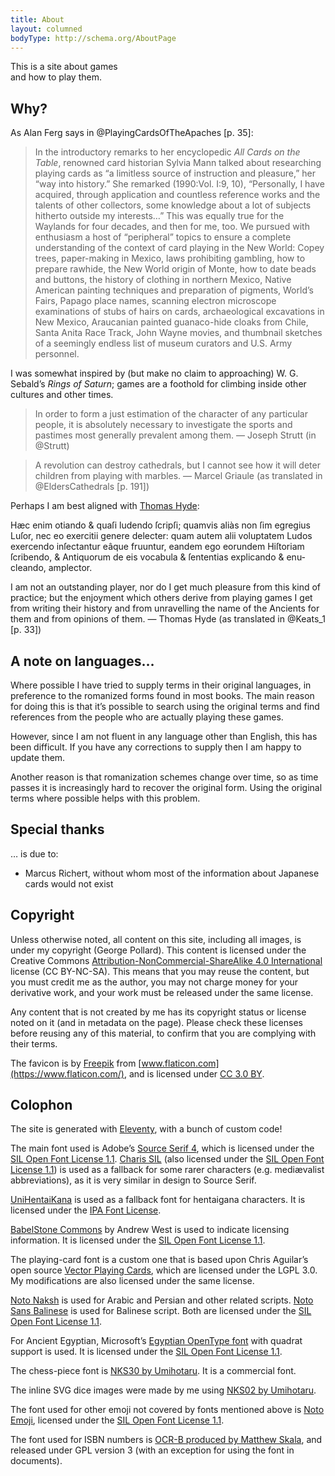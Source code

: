 ```yaml
---
title: About
layout: columned
bodyType: http://schema.org/AboutPage
---
```


<article>

<p className="lead text-center">This is a site about games<br />and how to play them.</p>

## Why?
As Alan Ferg says in @PlayingCardsOfTheApaches [p. 35]:

> In the introductory remarks to her encyclopedic <em>All Cards on the
> Table</em>, renowned card historian Sylvia Mann talked about researching
> playing cards as “a limitless source of instruction and pleasure,” her “way
> into history.” She remarked (1990:Vol. I:9, 10), “Personally, I have acquired,
> through application and countless reference works and the talents of other
> collectors, some knowledge about a lot of subjects hitherto outside my
> interests…” This was equally true for the Waylands for four decades, and then
> for me, too. We pursued with enthusiasm a host of “peripheral” topics to
> ensure a complete understanding of the context of card playing in the New
> World: Copey trees, paper-making in Mexico, laws prohibiting gambling, how to
> prepare rawhide, the New World origin of Monte, how to date beads and buttons,
> the history of clothing in northern Mexico, Native American painting
> techniques and preparation of pigments, World’s Fairs, Papago place names,
> scanning electron microscope examinations of stubs of hairs on cards,
> archaeological excavations in New Mexico, Araucanian painted guanaco-hide
> cloaks from Chile, Santa Anita Race Track, John Wayne movies, and thumbnail
> sketches of a seemingly endless list of museum curators and U.S. Army
> personnel.

I was somewhat inspired by (but make no claim to approaching) W. G. Sebald’s
<cite>Rings of Saturn</cite>; games are a foothold for climbing inside other
cultures and other times.

> In order to form a just estimation of the character of any particular people,
> it is absolutely necessary to investigate the sports and pastimes most
> generally prevalent among them. — Joseph Strutt (in @Strutt)

> A revolution can destroy cathedrals, but I cannot see how it will deter
> children from playing with marbles. — Marcel Griaule (as translated in
> @EldersCathedrals [p. 191])

Perhaps I am best aligned with [Thomas Hyde](https://en.wikipedia.org/wiki/Thomas_Hyde):

<div class="multi">

<p lang="la">Hæc enim otiando & quaſi ludendo ſcripſi; quamvis aliàs non ſim egregius Luſor, nec eo exercitii genere delecter: quam autem alii voluptatem Ludos exercendo inſectantur eâque fruuntur, eandem ego eorundem Hiſtoriam ſcribendo, & Antiquorum de eis vocabula & ſententias explicando & enucleando, amplector.</p>

<p>I am not an outstanding player, nor do I get much pleasure from this kind of practice; but the enjoyment which others derive from playing games I get from writing their history and from unravelling the name of the Ancients for them and from opinions of them. — Thomas Hyde (as translated in @Keats_1 [p. 33])</p>

</div>

## A note on languages…

Where possible I have tried to supply terms in their original languages, in
preference to the romanized forms found in most books. The main reason for doing
this is that it’s possible to search using the original terms and find
references from the people who are actually playing these games.

However, since I am not fluent in any language other than English, this has been
difficult. If you have any corrections to supply then I am happy to update them.

Another reason is that romanization schemes change over time, so as time passes
it is increasingly hard to recover the original form. Using the original terms
where possible helps with this problem.

## Special thanks

… is due to:

- Marcus Richert, without whom most of the information about Japanese cards would not exist

## Copyright

Unless otherwise noted, all content on this site, including all images, is under
my copyright (George Pollard). This content is licensed under the Creative
Commons [Attribution-NonCommercial-ShareAlike 4.0
International](https://creativecommons.org/licenses/by-nc-sa/4.0/) license (CC
BY-NC-SA). This means that you may reuse the content, but you must credit me as
the author, you may not charge money for your derivative work, and your work
must be released under the same license.

Any content that is not created by me has its copyright status or license noted
on it (and in metadata on the page). Please check these licenses before reusing
any of this material, to confirm that you are complying with their terms.

The favicon is by [Freepik](https://www.freepik.com/) from
[www.flaticon.com](https://www.flaticon.com/), and is licensed under [CC 3.0
BY](http://creativecommons.org/licenses/by/3.0/).

## Colophon

The site is generated with [Eleventy](https://www.11ty.dev/), with a bunch of custom code!

The main font used is Adobe’s [Source Serif 4](https://fonts.adobe.com/fonts/source-serif-4), which is licensed under the [SIL Open Font License 1.1](https://scripts.sil.org/OFL). [Charis SIL](https://software.sil.org/charis/) (also licensed under the [SIL Open Font License 1.1](https://scripts.sil.org/OFL)) is used as a fallback for some rarer characters (e.g. mediævalist abbreviations), as it is very similar in design to Source Serif.

<!--
The main font used is the [Brill typeface v4.0](https://brill.com/page/BrillFont/brill-typeface), which is free for non-commercial use.
-->

<!--
The main fonts are [Inter by Rasmus Andersson](https://rsms.me/inter/) (body text),
[Fira GO](https://bboxtype.com/typefaces/FiraGO) (body italics), and
[Vollkorn by Friedrich Althausen](http://vollkorn-typeface.com/) (headings).
-->

[UniHentaiKana](https://wakufactory.jp/densho/font/hentai/) is used as a fallback font for <span lang="ja-Latn">hentaigana</span> characters. It is licensed under the [IPA Font License](https://opensource.org/licenses/IPA).

[BabelStone Commons](https://www.babelstone.co.uk/Fonts/) by Andrew West is used to indicate licensing information. It is licensed under the [SIL Open Font License 1.1](https://scripts.sil.org/OFL).

<!--
The playing-card font is [NKD04 by Umihotaru](https://umihotaru.work/). It has a
[nonstandard but liberal license](https://umihotaru.work/faq.txt).
-->

The playing-card font is a custom one that is based upon Chris Aguilar’s open source [Vector Playing Cards](https://totalnonsense.com/open-source-vector-playing-cards/), which are licensed under the LGPL 3.0. My modifications are also licensed under the same license.

[Noto Naksh](https://fonts.google.com/noto/specimen/Noto+Naskh+Arabic) is used for Arabic and Persian and other related scripts. [Noto Sans Balinese](https://fonts.google.com/noto/specimen/Noto+Sans+Balinese) is used for Balinese script. Both are licensed under the [SIL Open Font License 1.1](https://scripts.sil.org/OFL). 

For Ancient Egyptian, Microsoft’s [Egyptian OpenType font](https://github.com/microsoft/font-tools/blob/main/EgyptianOpenType/eot.md) with quadrat support is used. It is licensed under the [SIL Open Font License 1.1](https://github.com/microsoft/font-tools/blob/main/EgyptianOpenType/font/LICENSE.txt).

The chess-piece font is [NKS30 by Umihotaru](https://booth.pm/ja/items/1949217).  It is a commercial font.

The inline SVG dice images were made by me using [NKS02 by Umihotaru](https://umihotaru.booth.pm/items/1949118).

The font used for other emoji not covered by fonts mentioned above is [Noto Emoji](https://fonts.google.com/noto/specimen/Noto+Emoji/about), licensed under the [SIL Open Font License 1.1](https://scripts.sil.org/cms/scripts/page.php?site_id=nrsi&id=OFL).

The font used for ISBN numbers is [OCR-B produced by Matthew Skala](https://tsukurimashou.osdn.jp/ocr.php.en), and released under GPL version 3 (with an exception for using the font in documents).

</article>
